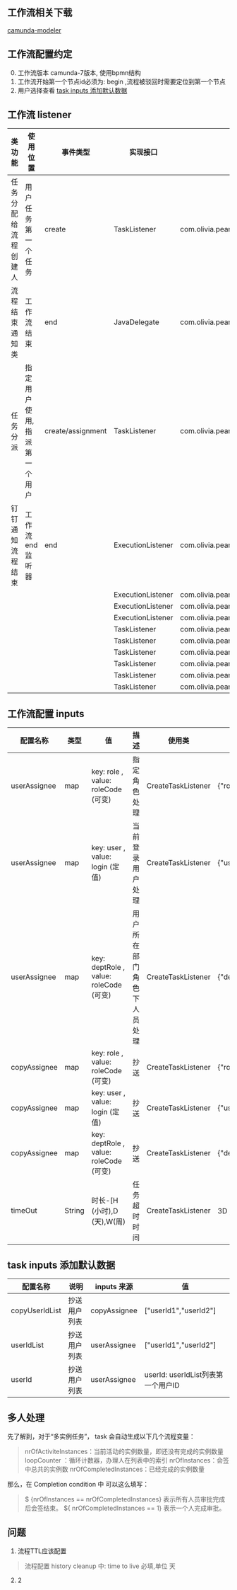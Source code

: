 ## 工作流相关下载

[camunda-modeler](https://github.com/camunda/camunda-modeler/releases)

## 工作流配置约定

0. 工作流版本 camunda-7版本, 使用bpmn结构
1. 工作流开始第一个节点id必须为: begin ,流程被驳回时需要定位到第一个节点
2. 用户选择查看 [task inputs 添加默认数据](#task-inputs-添加默认数据)

## 工作流 listener

| 类功能        | 使用位置           | 事件类型              | 实现接口              | 类名                                                                       |
|------------|----------------|-------------------|-------------------|--------------------------------------------------------------------------|
| 任务分配给流程创建人 | 用户任务第一个任务      | create            | TaskListener      | com.olivia.peanut.flow.core.listener.task.CreateBeginTaskListener        |
| 流程结束通知类    | 工作流结束          | end               | JavaDelegate      | com.olivia.peanut.flow.core.delegate.NoticeTaskDelegate                  |
| 任务分派       | 指定用户使用,指派第一个用户 | create/assignment | TaskListener      | com.olivia.peanut.flow.core.listener.task.CreateTaskListener             |
| 钉钉通知流程结束   | 工作流 end监听器     | end               | ExecutionListener | com.olivia.peanut.flow.core.listener.execution.DingNoticeTaskEndListener |
|            |                |                   | ExecutionListener | com.olivia.peanut.flow.core.listener.execution.EndExecutionListener      |
|            |                |                   | ExecutionListener | com.olivia.peanut.flow.core.listener.execution.StartExecutionListener    |
|            |                |                   | ExecutionListener | com.olivia.peanut.flow.core.listener.execution.TakeExecutionListener     |
|            |                |                   | TaskListener      | com.olivia.peanut.flow.core.listener.task.AssignmentTaskListener         |
|            |                |                   | TaskListener      | com.olivia.peanut.flow.core.listener.task.CompleteTaskListener           |
|            |                |                   | TaskListener      | com.olivia.peanut.flow.core.listener.task.DeleteTaskListener             |
|            |                |                   | TaskListener      | com.olivia.peanut.flow.core.listener.task.NoticeTaskListener             |
|            |                |                   | TaskListener      | com.olivia.peanut.flow.core.listener.task.TimeOutTaskListener            |
|            |                |                   | TaskListener      | com.olivia.peanut.flow.core.listener.task.UpdateTaskListener             |

## 工作流配置 inputs

| 配置名称         | 类型     | 值                                     | 描述            | 使用类                | 示例                     |
|--------------|--------|---------------------------------------|---------------|--------------------|------------------------|
| userAssignee | map    | key: role , value: roleCode (可变)      | 指定角色处理        | CreateTaskListener | {"role":"CEO"}         |
| userAssignee | map    | key: user ,  value: login   (定值)      | 当前登录用户处理      | CreateTaskListener | {"user":"login"}       | 
| userAssignee | map    | key: deptRole ,  value: roleCode (可变) | 用户所在部门角色下人员处理 | CreateTaskListener | {"deptRole":"manager"} |
| copyAssignee | map    | key: role , value: roleCode (可变)      | 抄送            | CreateTaskListener | {"role":"CEO"}         |
| copyAssignee | map    | key: user ,  value: login   (定值)      | 抄送            | CreateTaskListener | {"user":"login"}       |
| copyAssignee | map    | key: deptRole ,  value: roleCode (可变) | 抄送            | CreateTaskListener | {"deptRole":"manager"} | 
| timeOut      | String | 时长-[H (小时),D (天),W(周)                 | 任务超时时间        | CreateTaskListener | 3D  ,3天后超时             |

## task inputs 添加默认数据

| 配置名称           | 说明     | inputs 来源    | 值                           |
|----------------|--------|--------------|-----------------------------|
| copyUserIdList | 抄送用户列表 | copyAssignee | ["userId1","userId2"]       |
| userIdList     | 抄送用户列表 | userAssignee | ["userId1","userId2"]       |
| userId         | 抄送用户列表 | userAssignee | userId: userIdList列表第一个用户ID |

## 多人处理

先了解到，对于“多实例任务”， task 会自动生成以下几个流程变量：

> nrOfActiviteInstances：当前活动的实例数量，即还没有完成的实例数量
> loopCounter ：循环计数器，办理人在列表中的索引
> nrOfInstances：会签中总共的实例数
> nrOfCompletedInstances：已经完成的实例数量

那么，在 Completion condition 中 可以这么填写：

> $ {nrOfInstances == nrOfCompletedInstances} 表示所有人员审批完成后会签结束。
> ${ nrOfCompletedInstances == 1} 表示一个人完成审批。

## 问题

1. 流程TTL应该配置

> 流程配置 history cleanup 中:  time to live 必填,单位 天

2. 2
